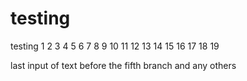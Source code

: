 # testing

testing 1 2 3 4 5 6 7 8 9 10 11 12 13 14 15 16 17 18 19

last input of text before the fifth branch and any others


